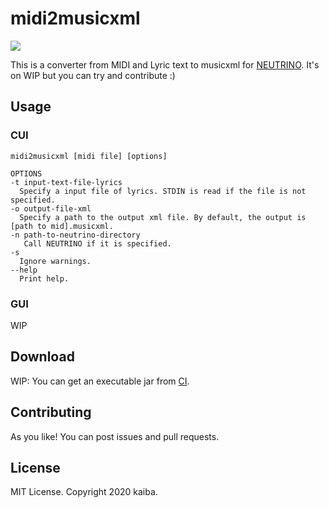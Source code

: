 # midi2musicxml
![](https://github.com/kaibadash/midi2musicxml/workflows/build/badge.svg)

This is a converter from MIDI and Lyric text to musicxml for [NEUTRINO](https://n3utrino.work/).
It's on WIP but you can try and contribute :)

## Usage

### CUI

```
midi2musicxml [midi file] [options]

OPTIONS
-t input-text-file-lyrics
  Specify a input file of lyrics. STDIN is read if the file is not specified. 
-o output-file-xml
  Specify a path to the output xml file. By default, the output is [path to mid].musicxml.
-n path-to-neutrino-directory
   Call NEUTRINO if it is specified.
-s
  Ignore warnings.
--help
  Print help.
```

### GUI

WIP

## Download

WIP: You can get an executable jar from [CI](https://github.com/kaibadash/midi2musicxml/actions?query=workflow%3Apackage).

## Contributing

As you like!
You can post issues and pull requests.

## License

MIT License. Copyright 2020 kaiba.